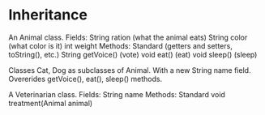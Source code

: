 # Inheritance

An Animal class.
Fields:
String ration (what the animal eats)
String color (what color is it)
int weight
Methods:
Standard (getters and setters, toString(), etc.) String getVoice() (vote)
void eat() (eat)
void sleep() (sleep)

Classes Cat, Dog as subclasses of Animal.
With a new String name field.
Overerides getVoice(), eat(), sleep() methods.

A Veterinarian class.
Fields:
String name
Methods:
Standard
void treatment(Animal animal)
